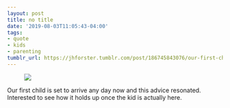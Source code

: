 ```yaml
---
layout: post
title: no title
date: '2019-08-03T11:05:43-04:00'
tags:
- quote
- kids
- parenting
tumblr_url: https://jhforster.tumblr.com/post/186745843076/our-first-child-is-set-to-arrive-any-day-now-and
---
```

<figure class="tmblr-full" data-orig-height="937" data-orig-width="1280"><img src="https://66.media.tumblr.com/c20e98d49100ca849bb1cdfbf5a3d4e3/89f5f9bd303c54ad-f8/s640x960/e5722d4333b2f15019f48beb8f9829f78dae2309.jpg" data-orig-height="937" data-orig-width="1280" data-media-key="c20e98d49100ca849bb1cdfbf5a3d4e3:89f5f9bd303c54ad-f8"></figure>

Our first child is set to arrive any day now and this advice resonated. Interested to see how it holds up once the kid is actually here.

